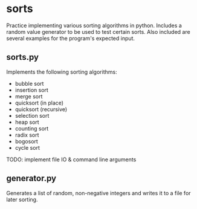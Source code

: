 # sorts
Practice implementing various sorting algorithms in python. Includes a random value generator to be used to test certain sorts. Also included are several examples for the program's expected input.

## sorts.py
Implements the following sorting algorithms:
* bubble sort
* insertion sort
* merge sort
* quicksort (in place)
* quicksort (recursive)
* selection sort
* heap sort
* counting sort
* radix sort
* bogosort
* cycle sort

TODO: implement file IO & command line arguments

## generator.py
Generates a list of random, non-negative integers and writes it to a file for later sorting.

